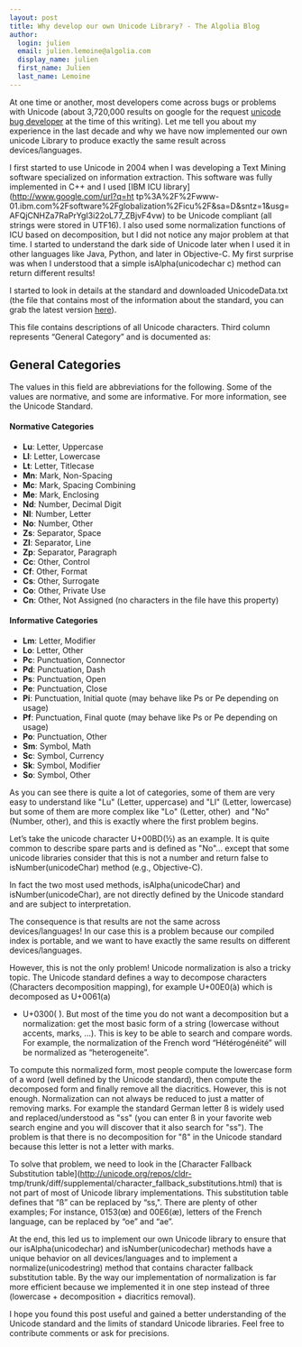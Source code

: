 ```yaml
---
layout: post
title: Why develop our own Unicode Library? - The Algolia Blog
author:
  login: julien
  email: julien.lemoine@algolia.com
  display_name: julien
  first_name: Julien
  last_name: Lemoine
---
```


At one time or another, most developers come across bugs or problems with
Unicode (about 3,720,000 results on google for the request [unicode bug
developer](http://www.google.com/search?q=unicode+bug+developer) at the time
of this writing). Let me tell you about my experience in the last decade and
why we have now implemented our own unicode Library to produce exactly the
same result across devices/languages.

I first started to use Unicode in 2004 when I was developing a Text Mining
software specialized on information extraction. This software was fully
implemented in C++ and I used [IBM ICU library](http://www.google.com/url?q=ht
tp%3A%2F%2Fwww-01.ibm.com%2Fsoftware%2Fglobalization%2Ficu%2F&sa=D&sntz=1&usg=
AFQjCNHZa7RaPrYgI3i22oL77_ZBjvF4vw) to be Unicode compliant (all strings were
stored in UTF16). I also used some normalization functions of ICU based on
decomposition, but I did not notice any major problem at that time. I started
to understand the dark side of Unicode later when I used it in other languages
like Java, Python, and later in Objective-C. My first surprise was when I
understood that a simple isAlpha(unicodechar c) method can return different
results!

I started to look in details at the standard and downloaded UnicodeData.txt
(the file that contains most of the information about the standard, you can
grab the latest version
[here](ftp://ftp.unicode.org/Public/UNIDATA/UnicodeData.txt)).

This file contains descriptions of all Unicode characters. Third column
represents “General Category” and is documented as:

## **General Categories**

The values in this field are abbreviations for the following. Some of the
values are normative, and some are informative. For more information, see the
Unicode Standard.

#### Normative Categories

  * **Lu**: Letter, Uppercase
  * **Ll**: Letter, Lowercase
  * **Lt**: Letter, Titlecase
  * **Mn**: Mark, Non-Spacing
  * **Mc**: Mark, Spacing Combining
  * **Me**: Mark, Enclosing
  * **Nd**: Number, Decimal Digit
  * **Nl**: Number, Letter
  * **No**: Number, Other
  * **Zs**: Separator, Space
  * **Zl**: Separator, Line
  * **Zp**: Separator, Paragraph
  * **Cc**: Other, Control
  * **Cf**: Other, Format
  * **Cs**: Other, Surrogate
  * **Co**: Other, Private Use
  * **Cn**: Other, Not Assigned (no characters in the file have this property)

#### Informative Categories

  * **Lm**: Letter, Modifier
  * **Lo**: Letter, Other
  * **Pc**: Punctuation, Connector
  * **Pd**: Punctuation, Dash
  * **Ps**: Punctuation, Open
  * **Pe**: Punctuation, Close
  * **Pi**: Punctuation, Initial quote (may behave like Ps or Pe depending on usage)
  * **Pf**: Punctuation, Final quote (may behave like Ps or Pe depending on usage)
  * **Po**: Punctuation, Other
  * **Sm**: Symbol, Math
  * **Sc**: Symbol, Currency
  * **Sk**: Symbol, Modifier
  * **So**: Symbol, Other

As you can see there is quite a lot of categories, some of them are very easy
to understand like "Lu" (Letter, uppercase) and "Ll" (Letter, lowercase) but
some of them are more complex like "Lo" (Letter, other)  and "No" (Number,
other), and this is exactly where the first problem begins.

Let’s take the unicode character U+00BD(½) as an example. It is quite common
to describe spare parts and is defined as "No"... except that some unicode
libraries consider that this is not a number and return false to
isNumber(unicodeChar) method (e.g., Objective-C).

In fact the two most used methods, isAlpha(unicodeChar) and
isNumber(unicodeChar), are not directly defined by the Unicode standard and
are subject to interpretation.

The consequence is that results are not the same across devices/languages! In
our case this is a problem because our compiled index is portable, and we want
to have exactly the same results on different devices/languages.

However, this is not the only problem! Unicode normalization is also a tricky
topic. The Unicode standard defines a way to decompose characters (Characters
decomposition mapping), for example U+00E0(à) which is decomposed as U+0061(a)
+ U+0300( ̀). But most of the time you do not want a decomposition but a
normalization: get the most basic form of a string (lowercase without accents,
marks, …). This is key to be able to search and compare words. For example,
the normalization of the French word “Hétérogénéité” will be normalized as
“heterogeneite”.

To compute this normalized form, most people compute the lowercase form of a
word (well defined by the Unicode standard), then compute the decomposed form
and finally remove all the diacritics. However, this is not enough.
Normalization can not always be reduced to just a matter of removing marks.
For example the standard German letter ß is widely used and
replaced/understood as "ss" (you can enter ß in your favorite web search
engine and you will discover that it also search for "ss"). The problem is
that there is no decomposition for "ß" in the Unicode standard because this
letter is not a letter with marks.

To solve that problem, we need to look in the [Character Fallback Substitution
table](http://unicode.org/repos/cldr-
tmp/trunk/diff/supplemental/character_fallback_substitutions.html) that is not
part of most of Unicode library implementations. This substitution table
defines that “ß” can be replaced by “ss,". There are plenty of other examples;
For instance, 0153(œ) and 00E6(æ), letters of the French language, can be
replaced by “oe” and “ae”.

At the end, this led us to implement our own Unicode library to ensure that
our isAlpha(unicodechar) and isNumber(unicodechar) methods have a unique
behavior on all devices/languages and to implement a normalize(unicodestring)
method that contains character fallback substitution table. By the way our
implementation of normalization is far more efficient because we implemented
it in one step instead of three (lowercase + decomposition + diacritics
removal).

I hope you found this post useful and gained a better understanding of the
Unicode standard and the limits of standard Unicode libraries. Feel free to
contribute comments or ask for precisions.


